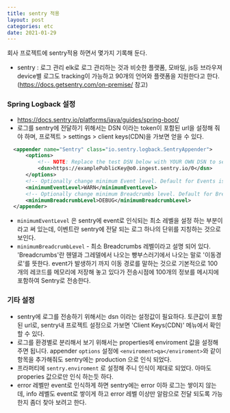 ```yaml
---
title: sentry 적용
layout: post
categories: etc
date: 2021-01-29
---
```


회사 프로젝트에 sentry적용 하면서 몇가지 기록해 둔다. 

* sentry : 로그 관리 elk로 로그 관리하는 것과 비슷한 플랫폼, 모바일, js등 브라우져 device별 로그도 tracking이 가능하고 90개의 언어와 플랫폼을 지원한다고 한다. (https://docs.getsentry.com/on-premise/ 참고)  

### Spring Logback 설정   
  * https://docs.sentry.io/platforms/java/guides/spring-boot/
  * 로그를 sentry에 전달하기 위해서는 DSN 이라는 token이 포함된 url을 설정해 줘야 하며, 프로젝트 > settings > client keys(CDN)을 가보면 얻을 수 있다.  
  
  ```xml
    <appender name="Sentry" class="io.sentry.logback.SentryAppender">
        <options>
            <!-- NOTE: Replace the test DSN below with YOUR OWN DSN to see the events from this app in your Sentry project/dashboard -->
            <dsn>https://examplePublicKey@o0.ingest.sentry.io/0</dsn>
        </options>
        <!-- Optionally change minimum Event level. Default for Events is ERROR -->
        <minimumEventLevel>WARN</minimumEventLevel>
        <!-- Optionally change minimum Breadcrumbs level. Default for Breadcrumbs is INFO -->
        <minimumBreadcrumbLevel>DEBUG</minimumBreadcrumbLevel>
    </appender>
  ```  
  
  *  `minimumEventLevel` 은 sentry에 event로 인식되는 최소 레벨을 설정 하는 부분이라고 써 있는데, 이벤트란 sentry에 전달 되는 로그 하나의 단위를 지칭하는 것으로 보인다.
  *  `minimumBreadcrumbLevel` - 최소 Breadcrumbs 레벨이라고 설명 되어 있다. 'Breadcrumbs'란 헨델과 그레델에서 나오는 빵부스러기에서 나오는 말로 '이동경로'를 뜻한다. event가 발생하기 까지 이동 경로를 말하는 것으로 기본적으로 100개의 레코드를 메모리에 저장해 놓고 있다가 전송시점에 100개의 정보를 메시지에 포함하여 Sentry로 전송한다.


### 기타 설정
 * sentry에 로그를 전송하기 위해서는 dsn 이라는 설정값이 필요하다. 토큰값이 포함된 url로, sentry내 프로젝트 설정으로 가보면 'Client Keys(CDN)' 메뉴에서 확인 할 수 있다.  
 * 로그를 환경별로 분리해서 보기 위해서는 properties에 enviroment 값을 설정해 주면 됩니다. 
   appender `options` 설정에 ```<enviroment>qa</enviroment>```와 같이 항목을 추가해줘도 sentry에는 production 으로 인식 되었다.  
 * 프라퍼티에 ```sentry.enviroment``` 로 설정해 주니 인식이 제대로 되었다. 아마도 properies 값으로만 인식 하는듯 하다.
 * error 레벨만 event로 인식하게 하면 sentry에는 error 이하 로그는 쌓이지 않는데, info 레벨도 event로 쌓이게 하고 error 레벨 이상만 알람으로 전달 되도록 가능한지 좀더 찾아 보려고 한다.
